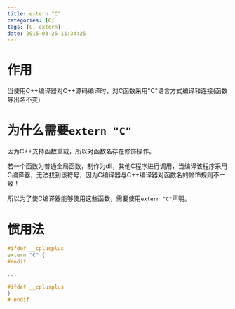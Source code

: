 ```yaml
---
title: extern "C"
categories: [C]
tags: [C, extern]
date: 2015-03-26 11:34:25
---
```


# 作用

当使用C++编译器对C++源码编译时，对C函数采用"C"语言方式编译和连接(函数导出名不变)

# 为什么需要`extern "C"`

因为C++支持函数重载，所以对函数名存在修饰操作。

若一个函数为普通全局函数，制作为dll，其他C程序进行调用，当编译该程序采用C编译器，无法找到该符号，因为C编译器与C++编译器对函数名的修饰规则不一致！

所以为了使C编译器能够使用这些函数，需要使用`extern "C"`声明。

# 惯用法

```c++
#ifdef __cplusplus
extern "C" {
#endif

...

#ifdef __cplusplus
}
# endif
```
